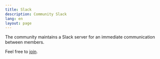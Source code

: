```yaml
---
title: Slack
description: Community Slack
lang: en
layout: page
---
```


The community maintains a Slack server for an immediate communication between members.

Feel free to [join](https://join.slack.com/t/meteor-community/shared_invite/zt-a9lwcfb7-~UwR3Ng6whEqRxcP5rORZw).
